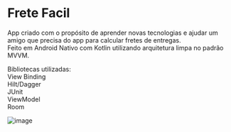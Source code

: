 # Frete Facil

App criado com o propósito de aprender novas tecnologias e ajudar um amigo que precisa do app para calcular fretes de entregas.
<br/>
Feito em Android Nativo com Kotlin utilizando arquitetura limpa no padrão MVVM.

Bibliotecas utilizadas: 
<br/>
View Binding
<br/>
Hilt/Dagger
<br/>
JUnit
<br/>
ViewModel
<br/>
Room

![image](https://user-images.githubusercontent.com/76526974/170783000-41bff0e1-d196-4c2a-ac10-0225241419cb.png)
